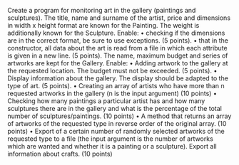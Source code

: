 Create a program for monitoring art in the gallery (paintings and sculptures). The title, name and surname of the artist, price 
and dimensions in width x height format are known for the Painting. The weight is additionally known for the Sculpture. Enable:
• checking if the dimensions are in the correct format, be sure to use exceptions. (5 points).
• that in the constructor, all data about the art is read from a file in which each attribute is given in a new line. (5 points).
The name, maximum budget and series of artworks are kept for the Gallery. Enable:
• Adding artwork to the gallery at the requested location. The budget must not be exceeded. (5 points).
• Display information about the gallery. The display should be adapted to the type of art. (5 points).
• Creating an array of artists who have more than n requested artworks in the gallery (n is the input argument) (10 points)
• Checking how many paintings a particular artist has and how many sculptures there are in the gallery and what is the percentage of the total
number of sculptures/paintings. (10 points)
• A method that returns an array of artworks of the requested type in reverse order of the original array.
(10 points)
• Export of a certain number of randomly selected artworks of the requested type to a file (the input argument is the number of artworks
which are wanted and whether it is a painting or a sculpture). Export all information about crafts. (10 points)
